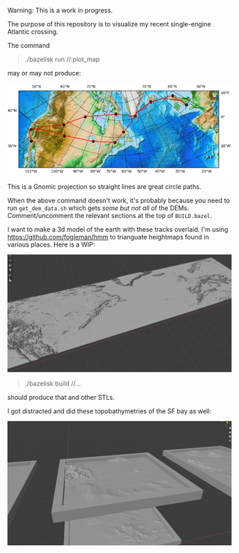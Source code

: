 Warning: This is a work in progress.

The purpose of this repository is to visualize my recent single-engine Atlantic crossing.

The command 

> ./bazelisk run //:plot_map

may or may not produce:

![alt text](https://github.com/ghorn/transatlancair/blob/main/readme/map_with_tracks.png?raw=true)

This is a Gnomic projection so straight lines are great circle paths.

When the above command doesn't work, it's probably because you need to run `get_dem_data.sh` which gets *some but not all* of the DEMs.
Comment/uncomment the relevant sections at the top of `BUILD.bazel`.

I want to make a 3d model of the earth with these tracks overlaid. I'm using https://github.com/fogleman/hmm to trianguate heightmaps found in various places. Here is a WIP:

![alt text](https://github.com/ghorn/transatlancair/blob/main/readme/copernicus.png?raw=true)

> ./bazelisk build //...

should produce that and other STLs.

I got distracted and did these topobathymetries of the SF bay as well:

![alt text](https://github.com/ghorn/transatlancair/blob/main/readme/sfbay_reliefs.png?raw=true)
